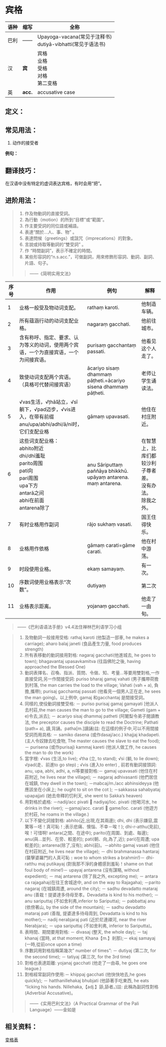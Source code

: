 # 宾格

|语种|缩写|全称|
|-|-|-|
|巴利|——|Upayoga-vacana\(常见于注释书\)<br>dutiyā-vibhatti\(常见于语法书\)|
|汉|**宾**|宾格<br>业格<br>受格<br>对格<br>第二变格|
|英|**acc.**|accusative case|

## 定义：

## 常见用法：

1. 动作的接受者 

**例句：**

## 翻译技巧：

在汉语中没有特定的虚词表达宾格，有时会用“把”。

## 进阶用法：

>1. 作及物動詞的直接受詞。
>2. 為行動（motion）的所到“目標”或“範圍”。 
>3. 作主要受詞的同位語或補語。
>4. 表達“關於…人、事、物” 。
>5. 表達問候（greetings）或詛咒（imprecations）的對象。
>6. 言說或持取等動詞的“雙受詞” 。
>7. 作 “時間副詞”，表示不確定的時間。
>8. 某些形容詞的“n.s.acc.”，可做副詞，用來修飾形容詞、動詞、副詞、片語、句子。
>>——《简明实用文法》

|序号|作用|例句|解释|
|-|-|-|-|
|1|业格一般受及物动词支配。|rathaṃ karoti.|他制造车辆。|
|2|所有蕴涵行动的动词支配业格。|nagaraṃ gacchati. |他前往城市。|
|3|含有称呼、指定、要求、认为等义的动词，使用两个宾语，一个为直接宾语，一个为间接宾语。|purisaṃ gacchantaṃ passati.|他看见这个人走了。|
|4|致使动词支配两个宾语。<br>（具格可代替间接宾语）|ācariyo sisaṃ dhammaṃ pāṭheti.=ācariyo sisena dhammaṃ pāṭheti.|老师让学生诵读法。|
|5|√vas生活，√ṭhā站立，√sī躺下，√pad迈步，√vis进入，在带有前缀anu/upa/abhi/adhi/ā/ni时，它们支配业格|gāmaṃ upavasati.|他住在村庄附近。|
|6|这些词支配业格：<br>abhito附近<br>dhi/dhī羞耻<br>parito周围<br>pati向<br>pari周围<br>upa下方<br>antarā之间<br>abhi在前面<br>antarena除了|anu Sāriputtaṃ paññāya bhikkhū.<br>upāyaṃ antarena.<br>maṃ antarena. |在智慧上，比库们都较沙利子尊者差。<br>没有办法。<br>除我之外。|
|7|有时业格用作副词|rājo sukhaṃ vasati.|国王住得快乐。|
|8|业格用作依格|gāmaṃ carati=gāme carati.|他在村中游荡。|
|9|时段使用业格。|ekaṃ samayaṃ.|有一次。|
|10|序数词使用业格表示“次数”。|dutiyaṃ |第二次|
|11|业格表示距离。|yojanaṃ gacchati.|他走了一由旬。|
>——《巴利语语法手册》v4.4法住禅林巴利语学习小组


>1. 及物動詞一般接用受格: rathaj karoti (他製造一部車, he makes a carriage); aharo balaj janeti (食品產生力量, food produces strength)
>2. 所有表移動的動詞接用對格: nagaraj gacchati(他進城去, he goes to town); bhagavantaj upasavkamitva (往詣佛陀之後, having approached the Blessed One)
>3. 動詞表擇名、召喚、指派、質問、令做、知、考量...等要用雙對格,一作直接受詞,另一作間接受詞: puriso bharaj gamaj vahati (男子攜帶荷擔到村落, the man carries the load to the village; Vahati (vah + a), 負擔,攜帶); purisaj gacchantaj passati (他看見一個男人正在走, he sees the man going)。以上例中, gamaj 和gacchantaj 是間接受詞。
>4. 同樣的,使役動詞接雙受格: － puriso purisaj gamaj gamayati [他派人去村莊,the man causes the man to go to the village; Gameti (gam + e)令去,派去]; － acariyo sisaj dhammaj patheti (阿闍梨令弟子閱讀教法, the preceptor causes the disciple to read the Doctrine; Pathati (path+ a), 讀,背誦。patha[m.]讀誦)註: 在這樣的例子中,可以不用間接受詞而用具格: － samiko dasena (或作dasaj/acc.) khajjaj khadapeti. (主人令奴隸去吃食物, The master causes the slave to eat the food); － purisena (或作purisaj) kammaj kareti (他派人做工作, he causes the man to do the work)
>5. 當字根: √vas (生活,to live); √tha (立, to stand); √si (躺, to lie down); √pad(走、前進to go step) ; √vis (進入to enter) , 前若有動詞接頭詞: anu, upa, abhi, adhi, a, ni等要接對格:－ gamaj upavasati (他住在村莊附近, he lives near the village); － nagaraj adhivasanti (他們居住在城鎮, they dwell in the town); －mabcaj/m./acc abhinsideyya (他應該坐在小床上; he ought to sit on the cot ); －sakkassa sahabyataj upapajjati (她去帝釋的忉利天, she went to Sakka’s heaven)
>6. 用對格於處格: －nadij/acc pivati  nadiyaj/loc. pivati (他喝河水, he drinks in the river); －gamaj/acc. carati  game/loc. carati (他遊方於村莊, he roams in the village.)
>7. 以下不變化詞接對格: abhito(近,出現,在其兩邊); dhi, dhi (表示嫌惡,震驚等－呸！真可恥！;表示悲痛、懊惱、不幸－唉！); dhi-r-atthu(見前), 唉！可惜啊! antara(之間、在途中); parito(在周圍、到處、每邊); anu(與...並列、在旁、較差的); pati(朝、向,為了,近); pari(在周遭; upa較差的); antarena(除了,沒有); abhi(前)。－abhito gamaj vasati (他住在村莊附近, he lives near the village); － dhi brahmanassa hantaraj (襲擊婆羅門的人真可恥﹗woe to whom strikes a brahmin!)－ dhi-ratthu maj putikayaj (對我那不淨的身體感到羞恥！shame on that foul body of mine!)－ upayaj antarena (沒有謀略, without expedient); － maj antarena (除了我之外, excepting me); － antara ca rajagahaj(在往王舍城途中, and on the way to Rajagaha); －parito nagaraj (在城鎮周遭, around the city); － sadhu devadatto mataraj anu (善栽！提婆達多侍母至孝。Devadatta is kind to his mother); － anu sariputtaj (不如舍利弗,inferior to Sariputta); － pabbattaj anu (依傍著山, by the side of the mountain); － sadhu devadatto mataraj pati (善哉, 提婆達多待母周到, Devadatta is kind to his mother);－ nadij nerabjaraj pati (近於尼連禪河, near the river Nerabjara); － upa sariputtaj (不如舍利弗, inferior to Sariputta)。
>8. 表時間、期間要用對格: － divasaj (整天, the whole day); － taj khanaj (當時, at that moment; Khana【m.】剎那);－ ekaj samayaj (一時,從前once upon a time)
>9. 序數詞用對格指稱第幾次” number of times”: － dutiyaj (第二次, for the second time); － tatiyaj (第三次, for the 3rd time)
>10. 對格也表達距離: yojanaj gacchati (他走了一由尋, he goes one league.)
>11. 對格經常副詞作使用:－ khippaj gacchati (他快快地去,he goes quickly); － hatthanillehakaj bhubjati (他舔著手吃東西, he eats “licking his hands. Nillehaka,【adj.】舔,舔者。)註: 此稱為副詞性對格(Adverbial Accusative)。
>
>>——《实用巴利文法》（A Practical Grammar of the Pali Language）——金如是
## 相关资料：

[变格表](ending-table.md)

